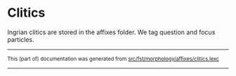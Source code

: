 # Clitics

Ingrian clitics are stored in the affixes folder.
We tag question and focus particles.

* * *

<small>This (part of) documentation was generated from [src/fst/morphology/affixes/clitics.lexc](https://github.com/giellalt/lang-izh/blob/main/src/fst/morphology/affixes/clitics.lexc)</small>

---

